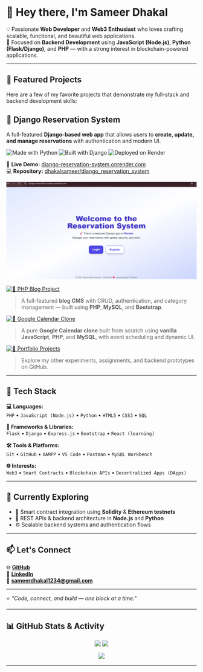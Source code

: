 # 👋 Hey there, I'm Sameer Dhakal

💡 Passionate **Web Developer** and **Web3 Enthusiast** who loves crafting scalable, functional, and beautiful web applications.  
🎯 Focused on **Backend Development** using **JavaScript (Node.js)**, **Python (Flask/Django)**, and **PHP** — with a strong interest in blockchain-powered applications.  

---

## 🧩 Featured Projects

Here are a few of my favorite projects that demonstrate my full-stack and backend development skills:

## 🏨 Django Reservation System

A full-featured **Django-based web app** that allows users to **create, update, and manage reservations** with authentication and modern UI.

![Made with Python](https://img.shields.io/badge/Made%20with-Python-3776AB?style=for-the-badge&logo=python&logoColor=white)
![Built with Django](https://img.shields.io/badge/Built%20with-Django-092E20?style=for-the-badge&logo=django&logoColor=white)
![Deployed on Render](https://img.shields.io/badge/Deployed%20on-Render-46E3B7?style=for-the-badge&logo=render&logoColor=white)

🔗 **Live Demo:** [django-reservation-system.onrender.com](https://django-reservation-system.onrender.com)  
💻 **Repository:** [dhakalsameer/django_reservation_system](https://github.com/dhakalsameer/django_reservation_system)

![Django Reservation System](https://raw.githubusercontent.com/dhakalsameer/django_reservation_system/main/screenshot.png)


[![📰 PHP Blog Project](https://img.shields.io/badge/📰%20PHP_Blog_System-PHP%2C%20MySQL%2C%20Bootstrap-orange?style=for-the-badge)](https://github.com/dhakalsameer/projectII_php_blog)  
> A full-featured **blog CMS** with CRUD, authentication, and category management — built using **PHP**, **MySQL**, and **Bootstrap**.

[![📅 Google Calendar Clone](https://img.shields.io/badge/📅%20Google_Calendar_Clone-PHP%2C%20JS%2C%20MySQL-blue?style=for-the-badge)](https://github.com/dhakalsameer/Google-Clone)  
> A pure **Google Calendar clone** built from scratch using **vanilla JavaScript**, **PHP**, and **MySQL**, with event scheduling and dynamic UI.

[![🧠 Portfolio Projects](https://img.shields.io/badge/🧠%20More_Projects_on_GitHub-Explore%20My%20Repos-brightgreen?style=for-the-badge)](https://github.com/dhakalsameer?tab=repositories)  
> Explore my other experiments, assignments, and backend prototypes on GitHub.

---

## 🧰 Tech Stack

**💻 Languages:**  
`PHP` • `JavaScript (Node.js)` • `Python` • `HTML5` • `CSS3` • `SQL`

**🧩 Frameworks & Libraries:**  
`Flask` • `Django` • `Express.js` • `Bootstrap` • `React (learning)`  

**🛠️ Tools & Platforms:**  
`Git` • `GitHub` • `XAMPP` • `VS Code` • `Postman` • `MySQL Workbench`

**🌐 Interests:**  
`Web3` • `Smart Contracts` • `Blockchain APIs` • `Decentralized Apps (DApps)`

---

## 🧠 Currently Exploring

- 🔗 Smart contract integration using **Solidity** & **Ethereum testnets**  
- 🧩 REST APIs & backend architecture in **Node.js** and **Python**  
- ⚙️ Scalable backend systems and authentication flows  

---

## 📫 Let's Connect

🌐 [**GitHub**](https://github.com/dhakalsameer)  
💼 [**LinkedIn**](https://www.linkedin.com/in/sameer-dhakal-712b69301/)  
📧 **sameerdhakal1234@gmail.com**

---

⭐ *"Code, connect, and build — one block at a time."*

---

## 📊 GitHub Stats & Activity

<p align="center">
  <img src="https://github-readme-stats.vercel.app/api?username=dhakalsameer&show_icons=true&theme=tokyonight&hide_border=true" height="165px"/>
  <img src="https://github-readme-stats.vercel.app/api/top-langs/?username=dhakalsameer&layout=compact&theme=tokyonight&hide_border=true" height="165px"/>
</p>

<p align="center">
  <img src="https://streak-stats.demolab.com?user=dhakalsameer&theme=tokyonight&hide_border=true" height="165px"/>
</p>
 
---
